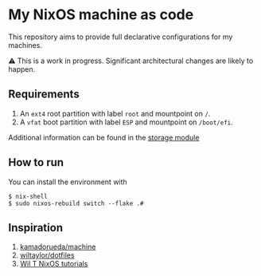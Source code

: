 # My NixOS machine as code

This repository aims to provide 
full declarative configurations
for my machines.

:warning: This is a work in progress. 
Significant architectural changes are likely to happen.

## Requirements

1. An `ext4` root partition with label `root` and mountpoint on `/`.
1. A `vfat` boot partition with label `ESP` and mountpoint on `/boot/efi`.

Additional information can be found in the 
[storage module](/modules/storage/default.nix)

## How to run

You can install the environment with

```
$ nix-shell
$ sudo nixos-rebuild switch --flake .#
```

## Inspiration

1. [kamadorueda/machine](https://github.com/kamadorueda/machine)
1. [wiltaylor/dotfiles](https://github.com/wiltaylor/dotfiles)
1. [Wil T NixOS tutorials](https://www.youtube.com/playlist?list=PL-saUBvIJzOkjAw_vOac75v-x6EzNzZq-)